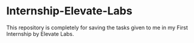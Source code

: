 # Internship-Elevate-Labs
This repository is completely for saving the tasks given to me in my First Internship by Elevate Labs.
